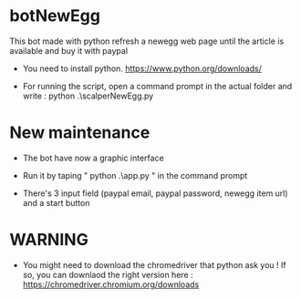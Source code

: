 # botNewEgg
This bot made with python refresh a newegg web page until the article is available and buy it with paypal

- You need to install python. https://www.python.org/downloads/

- For running the script, open a command prompt in the actual folder and write : python .\scalperNewEgg.py

# New maintenance

- The bot have now a graphic interface

- Run it by taping " python .\app.py " in the command prompt

- There's 3 input field (paypal email, paypal password, newegg item url) and a start button

# WARNING 

 - You might need to download the chromedriver that python ask you ! If so, you can downlaod the right version here : https://chromedriver.chromium.org/downloads
